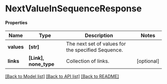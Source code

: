 # NextValueInSequenceResponse

#### Properties
Name | Type | Description | Notes
------------ | ------------- | ------------- | -------------
**values** | **[str]** | The next set of values for the specified Sequence. | 
**links** | **[Link], none_type** | Collection of links. | [optional] 

[[Back to Model list]](../README.md#documentation-for-models) [[Back to API list]](../README.md#documentation-for-api-endpoints) [[Back to README]](../README.md)

